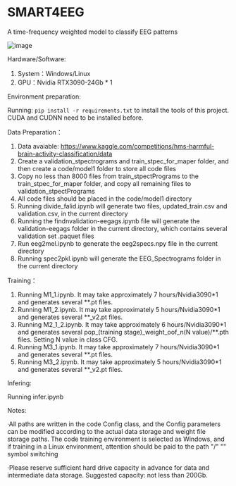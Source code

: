 # SMART4EEG
A time-frequency weighted model to classify EEG patterns

![image](https://github.com/hardhash/SMART4EEG/blob/master/Fig/Fig.png)

Hardware/Software:
1. System：Windows/Linux
2. GPU：Nvidia RTX3090-24Gb * 1

Environment preparation:

Running:  `pip install -r requirements.txt` to install the tools of this project. CUDA and CUDNN need to be installed before.

Data Preparation：
1. Data avaiable: https://www.kaggle.com/competitions/hms-harmful-brain-activity-classification/data
2. Create a validation_stpectrograms and train_stpec_for_maper folder, and then create a code/model1 folder to store all code files
3. Copy no less than 8000 files from train_stpectPrograms to the train_stpec_for_maper folder, and copy all remaining files to validation_stpectPrograms
4. All code files should be placed in the code/model1 directory
5. Running divide_falid.ipynb will generate two files, updated_train.csv and validation.csv, in the current directory
6. Running the findnvalidation-eegags.ipynb file will generate the validation-eegags folder in the current directory, which contains several validation set .paquet files
7. Run eeg2mel.ipynb to generate the eeg2specs.npy file in the current directory
8. Running spec2pkl.ipynb will generate the EEG_Spectrograms folder in the current directory

Training：
1. Running M1_1.ipynb. It may take approximately 7 hours/Nvidia3090*1 and generates several **.pt files.
2. Running M1_2.ipynb. It may take approximately 5 hours/Nvidia3090*1 and generates several **_v2.pt files.
3. Running M2_1_2.ipynb. It may take approximately 6 hours/Nvidia3090*1 and generates several pop_(training stage)_weight_oof_n(N value)/**.pth files. Setting N value in class CFG.
5. Running M3_1.ipynb. It may take approximately 7 hours/Nvidia3090*1 and generates several **.pt files.
6. Running M3_2.ipynb. It may take approximately 5 hours/Nvidia3090*1 and generates several **_v2.pt files.

Infering:

Running infer.ipynb

Notes:

·All paths are written in the code Config class, and the Config parameters can be modified according to the actual data storage and weight file storage paths. The code training environment is selected as Windows, and if training in a Linux environment, attention should be paid to the path "/" "\" symbol switching

·Please reserve sufficient hard drive capacity in advance for data and intermediate data storage. Suggested capacity: not less than 200Gb.
